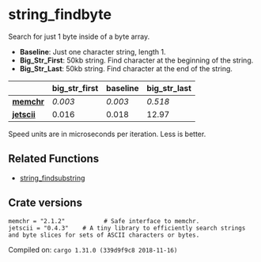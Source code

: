 # string_findbyte
Search for just 1 byte inside of a byte array.

* **Baseline**: Just one character string, length 1.
* **Big_Str_First**: 50kb string. Find character at the beginning of the string.
* **Big_Str_Last**: 50kb string. Find character at the end of the string.

| | big_str_first | baseline | big_str_last |
| --- | --- | --- | --- |
| **[memchr](https://crates.io/crates/memchr)** | *0.003* | *0.003* | *0.518* |
| **[jetscii](https://crates.io/crates/jetscii)** | 0.016 | 0.018 | 12.97 |

Speed units are in microseconds per iteration. Less is better.

## Related Functions

* [string_findsubstring](../string_findsubstring)

## Crate versions

    memchr = "2.1.2"           # Safe interface to memchr.
    jetscii = "0.4.3"    # A tiny library to efficiently search strings and byte slices for sets of ASCII characters or bytes.

Compiled on: `cargo 1.31.0 (339d9f9c8 2018-11-16)`